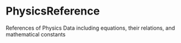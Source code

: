 # PhysicsReference
References of Physics Data including equations, their relations, and mathematical constants
